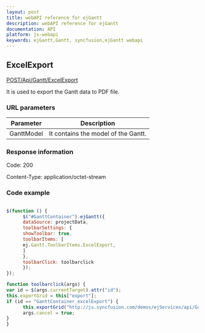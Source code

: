 ```yaml
---
layout: post
title: webAPI reference for ejGantt
description: webAPI reference for ejGantt
documentation: API
platform: js-webapi
keywords: ejGantt,Gantt, syncfusion,ejGantt webapi
---
```


## ExcelExport

[POST/Api/Gantt/ExcelExport](http://js.syncfusion.com/demos/ejServices/api/Gantt/ExcelExport)

It is used to export the Gantt data to PDF file.

### URL parameters

|  Parameter |  Description | 
|---|---|
|GanttModel|It contains the model of the Gantt.|  

### Response information 

Code: 200

Content-Type: application/octet-stream	

### Code example 

~~~ javascript

$(function () {
      $("#GanttContainer").ejGantt({
      dataSource: projectData,
      toolbarSettings: {
      showToolbar: true,
      toolbarItems: [
      ej.Gantt.ToolbarItems.ExcelExport,            
      ]
      },
      toolbarClick: toolbarclick
      });
});

function toolbarclick(args) {
var id = $(args.currentTarget).attr("id");
this.exportGrid = this["export"];
if (id == "GanttContainer_excelExport") {			
      this.exportGrid("http://js.syncfusion.com/demos/ejServices/api/Gantt/ExcelExport", "", false);
      args.cancel = true;
}
}

~~~ 

